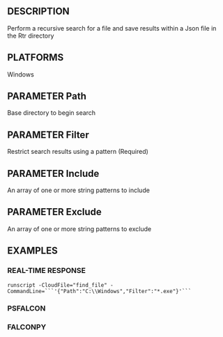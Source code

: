 ## DESCRIPTION
Perform a recursive search for a file and save results within a Json file in the Rtr directory

## PLATFORMS
Windows

## PARAMETER Path
Base directory to begin search

## PARAMETER Filter
Restrict search results using a pattern (Required)

## PARAMETER Include
An array of one or more string patterns to include

## PARAMETER Exclude
An array of one or more string patterns to exclude

## EXAMPLES

### REAL-TIME RESPONSE
```
runscript -CloudFile="find_file" -CommandLine=```'{"Path":"C:\\Windows","Filter":"*.exe"}'```
```
### PSFALCON

### FALCONPY
